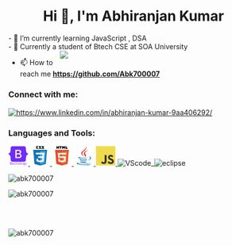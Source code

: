 <h1 align="center">Hi 👋, I'm Abhiranjan Kumar</h1>
- 🌱 I’m currently learning JavaScript , DSA<br>
-  💼 Currently a student of Btech CSE at SOA University

<img  align="right" src="https://images.squarespace-cdn.com/content/v1/5769fc401b631bab1addb2ab/1541580975837-LGDSGDVK6EI6PD4KK4W5/python-2.gif" width="400px">

- 📫 How to reach me **https://github.com/Abk700007**

<h3 align="left">Connect with me:</h3>
<p align="left">
<a href="https://linkedin.com/in/https://www.linkedin.com/in/abhiranjan-kumar-9aa406292/" target="blank"><img align="center" src="https://raw.githubusercontent.com/rahuldkjain/github-profile-readme-generator/master/src/images/icons/Social/linked-in-alt.svg" alt="https://www.linkedin.com/in/abhiranjan-kumar-9aa406292/" height="30" width="40" /></a>
</p>

<h3 align="left">Languages and Tools:</h3>
<p align="left"> <a href="https://getbootstrap.com" target="_blank" rel="noreferrer"> <img src="https://raw.githubusercontent.com/devicons/devicon/master/icons/bootstrap/bootstrap-plain-wordmark.svg" alt="bootstrap" width="40" height="40"/> </a> <a href="https://www.w3schools.com/css/" target="_blank" rel="noreferrer"> <img src="https://raw.githubusercontent.com/devicons/devicon/master/icons/css3/css3-original-wordmark.svg" alt="css3" width="40" height="40"/> </a> <a href="https://www.w3.org/html/" target="_blank" rel="noreferrer"> <img src="https://raw.githubusercontent.com/devicons/devicon/master/icons/html5/html5-original-wordmark.svg" alt="html5" width="40" height="40"/> </a> <a href="https://www.java.com" target="_blank" rel="noreferrer"> <img src="https://raw.githubusercontent.com/devicons/devicon/master/icons/java/java-original.svg" alt="java" width="40" height="40"/> </a> <a href="https://developer.mozilla.org/en-US/docs/Web/JavaScript" target="_blank" rel="noreferrer"> <img src="https://raw.githubusercontent.com/devicons/devicon/master/icons/javascript/javascript-original.svg" alt="javascript" width="40" height="40"/> </a><img src="https://upload.wikimedia.org/wikipedia/commons/thumb/9/9a/Visual_Studio_Code_1.35_icon.svg/1024px-Visual_Studio_Code_1.35_icon.svg.png" alt="VScode" width="40" height="40"/>_<img src="https://github.com/user-attachments/assets/4069bc48-a448-47c6-ba15-d1c48db5ca2d" alt="eclipse" width="40" height="40"/> </p>

<p><img align="left" src="https://github-readme-stats.vercel.app/api/top-langs?username=abk700007&show_icons=true&locale=en&layout=compact" alt="abk700007" /></p><br>
<p>&nbsp;<img align="left" src="https://github-readme-stats.vercel.app/api?username=abk700007&show_icons=true&locale=en" alt="abk700007" /></p><br><br>
<p><img align="left" src="https://github-readme-streak-stats.herokuapp.com/?user=abk700007&" alt="abk700007" /></p>
